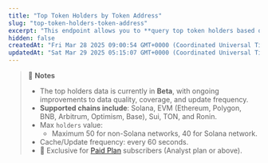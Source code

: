 ```yaml
---
title: "Top Token Holders by Token Address"
slug: "top-token-holders-token-address"
excerpt: "This endpoint allows you to **query top token holders based on the provided token contract address on a network**"
hidden: false
createdAt: "Fri Mar 28 2025 09:00:54 GMT+0000 (Coordinated Universal Time)"
updatedAt: "Sat Mar 29 2025 05:15:07 GMT+0000 (Coordinated Universal Time)"
---
```

> 📘 **Notes**
> 
> - The top holders data is currently in **Beta**, with ongoing improvements to data quality, coverage, and update frequency.
> - **Supported chains include**: Solana, EVM (Ethereum, Polygon, BNB, Arbitrum, Optimism, Base), Sui, TON, and Ronin.
> - Max `holders` value:
>   - Maximum 50 for non-Solana networks, 40 for Solana network.
> - Cache/Update frequency: every 60 seconds.
> - 💼 Exclusive for [Paid Plan](https://www.coingecko.com/en/api/pricing) subscribers (Analyst plan or above).
